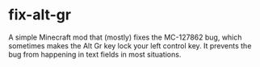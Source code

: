 # fix-alt-gr
A simple Minecraft mod that (mostly) fixes the MC-127862 bug, which sometimes makes the Alt Gr key lock your left control key. It prevents the bug from happening in text fields in most situations.
